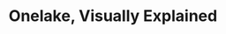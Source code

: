 ---
id: 09-onelake-visually
title: Onelake, Visually Explained
imgalt: "What is OneLake, the OneDrive for your data"
---